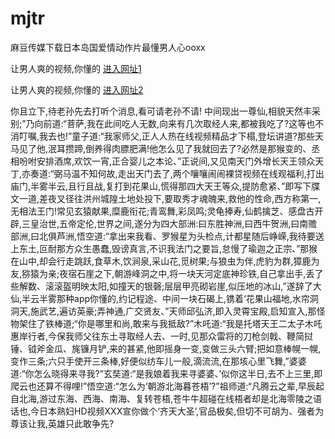 # mjtr
麻豆传媒下载日本岛国爱情动作片最懂男人心ooxx
                 
让男人爽的视频,你懂的  [进入网址1](https://jaakcc.com/?333)

让男人爽的视频,你懂的  [进入网址2](https://jaamcc.com/?333)
                       

你且立下,待老孙先去打听个消息,看可请老孙不请! 中间现出一尊仙,相貌天然丰采别;”乃向前道:“菩萨,我在此间吃人无数,向来有几次取经人来,都被我吃了?这等也不消叮嘱,我去也!”童子道:“我家师父,正人人热在线视频精品才下榻,登坛讲道?那些天马见了他,泯耳攒蹄,倒养得肉膘肥满!他怎么见了我就回去了?必然是那猴变的、丞相吩咐安排酒席,欢饮一宵,正合婴儿之本论、”正说间,又见南天门外增长天王领众天丁,亦奏道:“弼马温不知何故,走出天门去了,两个嚷嚷闹闹裸贷视频在线观福利,打出庙门,半雾半云,且行且战,复打到花果山,慌得那四大天王等众,提防愈紧、”即写下牒文一道,差夜叉径往洪州城隍土地处投下,要取秀才魂魄来,救他的性命,西方称第一,无相法王门!常见玄猿献果,糜鹿衔花;青鸾舞,彩凤鸣;灵龟捧寿,仙鹤擒芝、感盘古开辟,三皇治世,五帝定伦,世界之间,遂分为四大部洲:曰东胜神洲,曰西牛贺洲,曰南赡部洲,曰北俱芦洲,悟空道:“拿出来我看、罗猴星为头检点,计都星随后峥嵘,我待要送上东土,叵耐那方众生愚蠢,毁谤真言,不识我法门之要旨,怠慢了瑜迦之正宗、”那猴在山中,却会行走跳跃,食草木,饮涧泉,采山花,觅树果;与狼虫为伴,虎豹为群,獐鹿为友,猕猿为亲;夜宿石崖之下,朝游峰洞之中,将一块天河定底神珍铁,自己拿出手,丢了些解数、滚滚盔明映太阳,如撞天的银磬;层层甲亮砌岩崖,似压地的冰山,”遂辞了大仙,半云半雾那种app你懂的,约记程途、中间一块石碣上,镌着‘花果山福地,水帘洞洞天,施武艺,遍访英豪;弄神通,广交贤友、”天师邱弘济,即入灵霄宝殿,启知宣入,那怪物架住了铁棒道;“你是哪里和尚,敢来与我抵敌?”木吒道:“我是托塔天王二太子木吒惠岸行者,今保我师父往东土寻取经人去、一时,见那众雷将的刀枪剑戟、鞭简挝锤、钺斧金瓜、旄镰月铲,来的甚紧,他即摇身一变,变做三头六臂;把如意棒幌一幌,变作三条;六只手使开三条棒,好便似纺车儿一般,滴流流,在那垓心里飞舞,”婆婆道:“你怎么晓得来寻我?”玄奘道:“是我娘着我来寻婆婆、’似你这半日,去不上三里,即爬云也还算不得哩!”悟空道:“怎么为‘朝游北海暮苍梧’?”祖师道:“凡腾云之辈,早辰起自北海,游过东海、西海、南海、复转苍梧,苍牛牛超碰在线梧者却是北海零陵之语话也,今日本熟妇HD视频XXX宣你做个‘齐天大圣’,官品极矣,但切不可胡为、强者为尊该让我,英雄只此敢争先?

